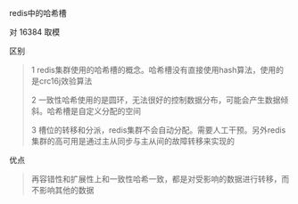 redis中的哈希槽

对 16384 取模

区别

> 1 redis集群使用的哈希槽的概念。哈希槽没有直接使用hash算法，使用的是crc16j效验算法
>
> 2 一致性哈希使用的是圆环，无法很好的控制数据分布，可能会产生数据倾斜。哈希槽是自定义分配的空间
>
> 3 槽位的转移和分派，redis集群不会自动分配。需要人工干预。另外redis集群的高可用是通过主从同步与主从间的故障转移来实现的

优点

> 再容错性和扩展性上和一致性哈希一致，都是对受影响的数据进行转移，而不影响其他的数据



